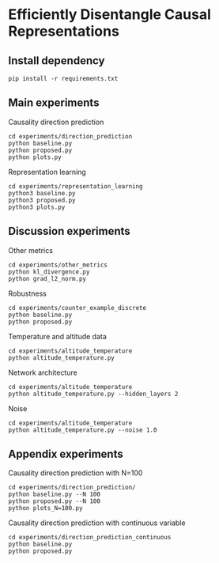 # Efficiently Disentangle Causal Representations

## Install dependency
```buildoutcfg
pip install -r requirements.txt
```

## Main experiments
Causality direction prediction
```buildoutcfg
cd experiments/direction_prediction
python baseline.py
python proposed.py
python plots.py
```

Representation learning
```buildoutcfg
cd experiments/representation_learning
python3 baseline.py
python3 proposed.py
python3 plots.py
```

## Discussion experiments

Other metrics
```buildoutcfg
cd experiments/other_metrics
python kl_divergence.py
python grad_l2_norm.py
```

Robustness
```buildoutcfg
cd experiments/counter_example_discrete
python baseline.py
python proposed.py
```

Temperature and altitude data
```buildoutcfg
cd experiments/altitude_temperature
python altitude_temperature.py
```

Network architecture
```buildoutcfg
cd experiments/altitude_temperature
python altitude_temperature.py --hidden_layers 2
```

Noise
```buildoutcfg
cd experiments/altitude_temperature
python altitude_temperature.py --noise 1.0
```

## Appendix experiments
Causality direction prediction with N=100
```buildoutcfg
cd experiments/direction_prediction/
python baseline.py --N 100
python proposed.py --N 100
python plots_N=100.py
```

Causality direction prediction with continuous variable
```buildoutcfg
cd experiments/direction_prediction_continuous
python baseline.py
python proposed.py
```
